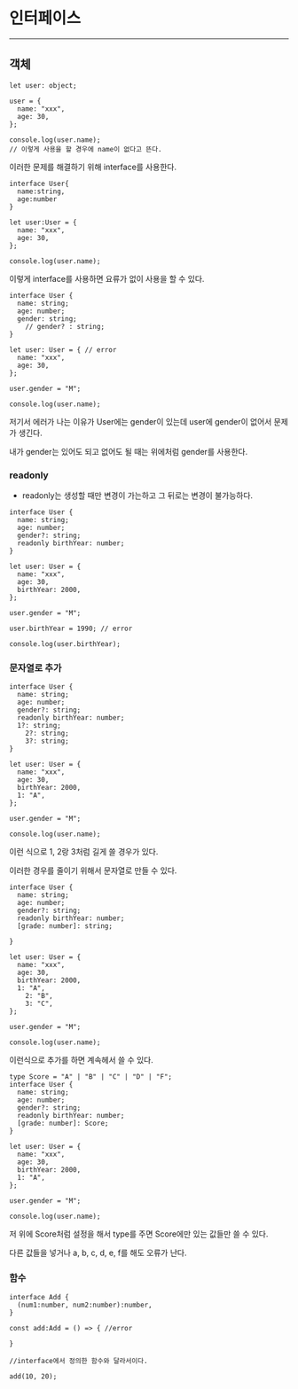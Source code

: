 # 인터페이스
---
## 객체

```tsx
let user: object;

user = {
  name: "xxx",
  age: 30,
};

console.log(user.name);
// 이렇게 사용을 할 경우에 name이 없다고 뜬다.
```

이러한 문제를 해결하기 위해 interface를 사용한다.

```tsx
interface User{
  name:string,
  age:number
}

let user:User = {
  name: "xxx",
  age: 30,
};

console.log(user.name);
```

이렇게 interface를 사용하면 요류가 없이 사용을 할 수 있다.

```tsx
interface User {
  name: string;
  age: number;
  gender: string;
	// gender? : string;
}

let user: User = { // error
  name: "xxx",
  age: 30,
};

user.gender = "M";

console.log(user.name);
```

저기서 에러가 나는 이유가 User에는 gender이 있는데 user에 gender이 없어서 문제가 생긴다.

내가 gender는 있어도 되고 없어도 될 때는 위에처럼 gender를 사용한다.

### readonly

- readonly는 생성할 때만 변경이 가는하고 그 뒤로는 변경이 불가능하다.

```tsx
interface User {
  name: string;
  age: number;
  gender?: string;
  readonly birthYear: number;
}

let user: User = {
  name: "xxx",
  age: 30,
  birthYear: 2000,
};

user.gender = "M";

user.birthYear = 1990; // error

console.log(user.birthYear);
```

### 문자열로 추가

```tsx
interface User {
  name: string;
  age: number;
  gender?: string;
  readonly birthYear: number;
  1?: string;
	2?: string;
	3?: string;
}

let user: User = {
  name: "xxx",
  age: 30,
  birthYear: 2000,
  1: "A",
};

user.gender = "M";

console.log(user.name);
```

이런 식으로 1, 2랑 3처럼 길게 쓸 경우가 있다.

이러한 경우를 줄이기 위해서 문자열로 만들 수 있다.

```tsx
interface User {
  name: string;
  age: number;
  gender?: string;
  readonly birthYear: number;
  [grade: number]: string;
	
}

let user: User = {
  name: "xxx",
  age: 30,
  birthYear: 2000,
  1: "A",
	2: "B",
	3: "C",
};

user.gender = "M";

console.log(user.name);
```

이런식으로 추가를 하면 계속헤서 쓸 수 있다.

```tsx
type Score = "A" | "B" | "C" | "D" | "F";
interface User {
  name: string;
  age: number;
  gender?: string;
  readonly birthYear: number;
  [grade: number]: Score;
}

let user: User = {
  name: "xxx",
  age: 30,
  birthYear: 2000,
  1: "A",
};

user.gender = "M";

console.log(user.name);
```

저 위에 Score처럼 설정을 해서 type를 주면 Score에만 있는 값들만 쓸 수 있다.

다른 값들을 넣거나 a, b, c, d, e, f를 해도 오류가 난다.

### 함수

```tsx
interface Add {
  (num1:number, num2:number):number,
}

const add:Add = () => { //error
  
}

//interface에서 정의한 함수와 달라서이다.

add(10, 20);
```